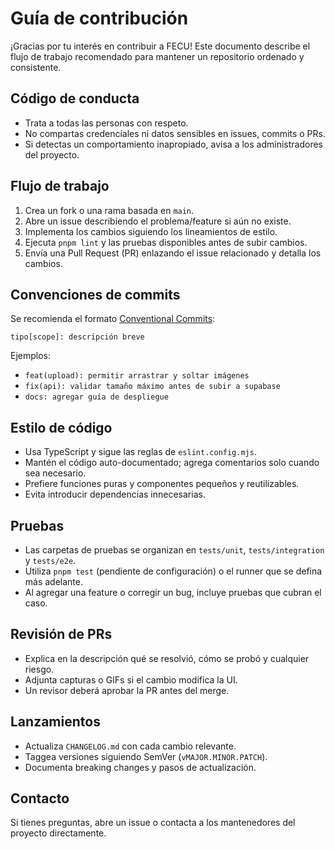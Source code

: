 # Guía de contribución

¡Gracias por tu interés en contribuir a FECU! Este documento describe el flujo de trabajo recomendado para mantener un repositorio ordenado y consistente.

## Código de conducta

- Trata a todas las personas con respeto.
- No compartas credenciales ni datos sensibles en issues, commits o PRs.
- Si detectas un comportamiento inapropiado, avisa a los administradores del proyecto.

## Flujo de trabajo

1. Crea un fork o una rama basada en `main`.
2. Abre un issue describiendo el problema/feature si aún no existe.
3. Implementa los cambios siguiendo los lineamientos de estilo.
4. Ejecuta `pnpm lint` y las pruebas disponibles antes de subir cambios.
5. Envía una Pull Request (PR) enlazando el issue relacionado y detalla los cambios.

## Convenciones de commits

Se recomienda el formato [Conventional Commits](https://www.conventionalcommits.org):

```
tipo[scope]: descripción breve
```

Ejemplos:

- `feat(upload): permitir arrastrar y soltar imágenes`
- `fix(api): validar tamaño máximo antes de subir a supabase`
- `docs: agregar guía de despliegue`

## Estilo de código

- Usa TypeScript y sigue las reglas de `eslint.config.mjs`.
- Mantén el código auto-documentado; agrega comentarios solo cuando sea necesario.
- Prefiere funciones puras y componentes pequeños y reutilizables.
- Evita introducir dependencias innecesarias.

## Pruebas

- Las carpetas de pruebas se organizan en `tests/unit`, `tests/integration` y `tests/e2e`.
- Utiliza `pnpm test` (pendiente de configuración) o el runner que se defina más adelante.
- Al agregar una feature o corregir un bug, incluye pruebas que cubran el caso.

## Revisión de PRs

- Explica en la descripción qué se resolvió, cómo se probó y cualquier riesgo.
- Adjunta capturas o GIFs si el cambio modifica la UI.
- Un revisor deberá aprobar la PR antes del merge.

## Lanzamientos

- Actualiza `CHANGELOG.md` con cada cambio relevante.
- Taggea versiones siguiendo SemVer (`vMAJOR.MINOR.PATCH`).
- Documenta breaking changes y pasos de actualización.

## Contacto

Si tienes preguntas, abre un issue o contacta a los mantenedores del proyecto directamente.
